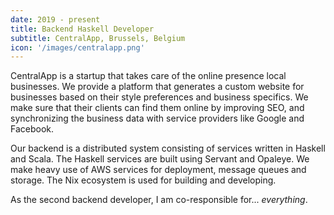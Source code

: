 ```yaml
---
date: 2019 - present
title: Backend Haskell Developer
subtitle: CentralApp, Brussels, Belgium
icon: '/images/centralapp.png'
---
```

CentralApp is a startup that takes care of the online presence local businesses.
We provide a platform that generates a custom website for businesses based on their style preferences and business specifics.
We make sure that their clients can find them online by improving SEO, and synchronizing the business data with service providers like Google and Facebook.

Our backend is a distributed system consisting of services written in Haskell and Scala. 
The Haskell services are built using Servant and Opaleye.
We make heavy use of AWS services for deployment, message queues and storage.
The Nix ecosystem is used for building and developing.

As the second backend developer, I am co-responsible for... _everything_.
